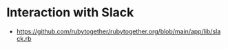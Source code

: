 # Interaction with Slack

- https://github.com/rubytogether/rubytogether.org/blob/main/app/lib/slack.rb
